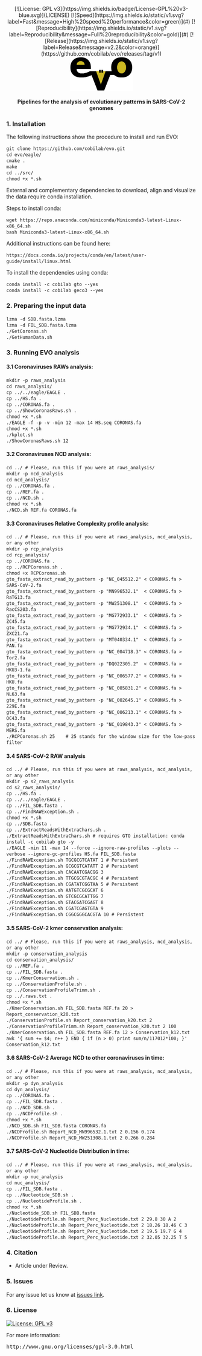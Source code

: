 <p align="center">
[![License: GPL v3](https://img.shields.io/badge/License-GPL%20v3-blue.svg)](LICENSE)
[![Speed](https://img.shields.io/static/v1.svg?label=Fast&message=High%20speed%20performance&color=green)](#)
[![Reproducibility](https://img.shields.io/static/v1.svg?label=Reproducibility&message=Full%20reproducibility&color=gold)](#)
[![Release](https://img.shields.io/static/v1.svg?label=Release&message=v2.2&color=orange)](https://github.com/cobilab/evo/releases/tag/v1)
<br>
<img src="imgs/logo.png" alt="evo" height="90" border="0" />
<br><br>
<b>Pipelines for the analysis of evolutionary patterns in SARS-CoV-2 genomes</b>
</p>

### 1. Installation ###

<p align="justify">The following instructions show the procedure to install and run EVO: </p>

```
git clone https://github.com/cobilab/evo.git
cd evo/eagle/
cmake . 
make
cd ../src/
chmod +x *.sh
```
External and complementary dependencies to download, align and visualize the data require conda installation.

Steps to install conda:
```
wget https://repo.anaconda.com/miniconda/Miniconda3-latest-Linux-x86_64.sh
bash Miniconda3-latest-Linux-x86_64.sh
```
Additional instructions can be found here:
```
https://docs.conda.io/projects/conda/en/latest/user-guide/install/linux.html
```
To install the dependencies using conda:
```
conda install -c cobilab gto --yes
conda install -c cobilab geco3 --yes
```

### 2. Preparing the input data ###

```
lzma -d SDB.fasta.lzma 
lzma -d FIL_SDB.fasta.lzma 
./GetCoronas.sh
./GetHumanData.sh
```

### 3. Running EVO analysis ###

#### 3.1 Coronaviruses RAWs analysis: ####
```
mkdir -p raws_analysis
cd raws_analysis/
cp ../../eagle/EAGLE .
cp ../HS.fa .
cp ../CORONAS.fa .
cp ../ShowCoronasRaws.sh .
chmod +x *.sh
./EAGLE -f -p -v -min 12 -max 14 HS.seq CORONAS.fa
chmod +x *.sh
./kplot.sh
./ShowCoronasRaws.sh 12
```

#### 3.2 Coronaviruses NCD analysis: ####

```
cd ../ # Please, run this if you were at raws_analysis/
mkdir -p ncd_analysis
cd ncd_analysis/
cp ../CORONAS.fa .
cp ../REF.fa .
cp ../NCD.sh .
chmod +x *.sh
./NCD.sh REF.fa CORONAS.fa
```

#### 3.3 Coronaviruses Relative Complexity profile analysis: ####

```
cd ../ # Please, run this if you were at raws_analysis, ncd_analysis, or any other
mkdir -p rcp_analysis
cd rcp_analysis/
cp ../CORONAS.fa .
cp ../RCPCoronas.sh .
chmod +x RCPCoronas.sh
gto_fasta_extract_read_by_pattern -p "NC_045512.2" < CORONAS.fa > SARS-CoV-2.fa
gto_fasta_extract_read_by_pattern -p "MN996532.1"  < CORONAS.fa > RaTG13.fa
gto_fasta_extract_read_by_pattern -p "MW251308.1"  < CORONAS.fa > RacCS203.fa
gto_fasta_extract_read_by_pattern -p "MG772933.1"  < CORONAS.fa > ZC45.fa
gto_fasta_extract_read_by_pattern -p "MG772934.1"  < CORONAS.fa > ZXC21.fa
gto_fasta_extract_read_by_pattern -p "MT040334.1"  < CORONAS.fa > PAN.fa
gto_fasta_extract_read_by_pattern -p "NC_004718.3" < CORONAS.fa > Tor2.fa
gto_fasta_extract_read_by_pattern -p "DQ022305.2"  < CORONAS.fa > HKU3-1.fa
gto_fasta_extract_read_by_pattern -p "NC_006577.2" < CORONAS.fa > HKU.fa
gto_fasta_extract_read_by_pattern -p "NC_005831.2" < CORONAS.fa > NL63.fa
gto_fasta_extract_read_by_pattern -p "NC_002645.1" < CORONAS.fa > 229E.fa
gto_fasta_extract_read_by_pattern -p "NC_006213.1" < CORONAS.fa > OC43.fa
gto_fasta_extract_read_by_pattern -p "NC_019843.3" < CORONAS.fa > MERS.fa
./RCPCoronas.sh 25    # 25 stands for the window size for the low-pass filter
```

#### 3.4 SARS-CoV-2 RAW analysis ####

```
cd ../ # Please, run this if you were at raws_analysis, ncd_analysis, or any other
mkdir -p s2_raws_analysis
cd s2_raws_analysis/
cp ../HS.fa .
cp ../../eagle/EAGLE .
cp ../FIL_SDB.fasta .
cp ../FindRAWException.sh .
chmod +x *.sh
cp ../SDB.fasta .
cp ../ExtractReadsWithExtraChars.sh .
./ExtractReadsWithExtraChars.sh # requires GTO installation: conda install -c cobilab gto -y
./EAGLE -min 11 -max 14 --force --ignore-raw-profiles --plots --verbose --ignore-gc-profiles HS.fa FIL_SDB.fasta
./FindRAWException.sh TGCGCGTCATAT 1 # Persistent
./FindRAWException.sh GCGCGTCATATT 2 # Persistent
./FindRAWException.sh CACAATCGACGG 3 
./FindRAWException.sh TTGCGCGTACGC 4 # Persistent
./FindRAWException.sh CGATATCGGTAA 5 # Persistent
./FindRAWException.sh AATGTCGCGCAT 6
./FindRAWException.sh GTCGCGCATTGG 7
./FindRAWException.sh GTACGATCGAGT 8
./FindRAWException.sh CGATCGAGTGTA 9
./FindRAWException.sh CGGCGGGCACGTA 10 # Persistent
```

#### 3.5 SARS-CoV-2 kmer conservation analysis: ####

```
cd ../ # Please, run this if you were at raws_analysis, ncd_analysis, or any other
mkdir -p conservation_analysis
cd conservation_analysis/
cp ../REF.fa .
cp ../FIL_SDB.fasta .
cp ../KmerConservation.sh .
cp ../ConservationProfile.sh .
cp ../ConservationProfileTrimm.sh .
cp ../.raws.txt .
chmod +x *.sh
./KmerConservation.sh FIL_SDB.fasta REF.fa 20 > Report_conservation_k20.txt
./ConservationProfile.sh Report_conservation_k20.txt 2
./ConservationProfileTrimm.sh Report_conservation_k20.txt 2 100
./KmerConservation.sh FIL_SDB.fasta REF.fa 12 > Conservation_k12.txt
awk '{ sum += $4; n++ } END { if (n > 0) print sum/n/117012*100; }' Conservation_k12.txt
```

#### 3.6 SARS-CoV-2 Average NCD to other coronaviruses in time: ####

```
cd ../ # Please, run this if you were at raws_analysis, ncd_analysis, or any other
mkdir -p dyn_analysis
cd dyn_analysis/
cp ../CORONAS.fa .
cp ../FIL_SDB.fasta .
cp ../NCD_SDB.sh .
cp ../NCDProfile.sh .
chmod +x *.sh
./NCD_SDB.sh FIL_SDB.fasta CORONAS.fa
./NCDProfile.sh Report_NCD_MN996532.1.txt 2 0.156 0.174
./NCDProfile.sh Report_NCD_MW251308.1.txt 2 0.266 0.284
```

#### 3.7 SARS-CoV-2 Nucleotide Distribution in time: ####

```
cd ../ # Please, run this if you were at raws_analysis, ncd_analysis, or any other
mkdir -p nuc_analysis
cd nuc_analysis/
cp ../FIL_SDB.fasta .
cp ../Nucleotide_SDB.sh .
cp ../NucleotideProfile.sh .
chmod +x *.sh
./Nucleotide_SDB.sh FIL_SDB.fasta
./NucleotideProfile.sh Report_Perc_Nucleotide.txt 2 29.8 30 A 2
./NucleotideProfile.sh Report_Perc_Nucleotide.txt 2 18.26 18.46 C 3
./NucleotideProfile.sh Report_Perc_Nucleotide.txt 2 19.5 19.7 G 4
./NucleotideProfile.sh Report_Perc_Nucleotide.txt 2 32.05 32.25 T 5
```

### 4. Citation ###

 * Article under Review.

### 5. Issues ###

For any issue let us know at [issues link](https://github.com/cobilab/evo/issues).

### 6. License ###

[![License: GPL v3](https://img.shields.io/badge/License-GPL%20v3-blue.svg)](LICENSE)


For more information:
<pre>http://www.gnu.org/licenses/gpl-3.0.html</pre>



